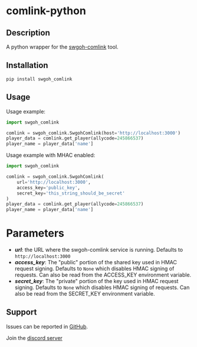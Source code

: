 # comlink-python

## Description

A python wrapper for the [swgoh-comlink](https://github.com/swgoh-utils/swgoh-comlink) tool.

## Installation
```buildoutcfg
pip install swgoh_comlink
```

## Usage

Usage example:

```python
import swgoh_comlink

comlink = swgoh_comlink.SwgohComlink(host='http://localhost:3000')
player_data = comlink.get_player(allycode=245866537)
player_name = player_data['name']
```

Usage example with MHAC enabled:

```python
import swgoh_comlink

comlink = swgoh_comlink.SwgohComlink(
    url='http://localhost:3000', 
    access_key='public_key', 
    secret_key='this_string_should_be_secret'
)
player_data = comlink.get_player(allycode=245866537)
player_name = player_data['name']
```

# Parameters

- **_url_**: the URL where the swgoh-comlink service is running. Defaults to `http://localhost:3000`
- **_access_key_**: The "public" portion of the shared key used in HMAC request signing. Defaults to `None` which disables HMAC signing of requests. Can also be read from the ACCESS_KEY environment variable.
- **_secret_key_**: The "private" portion of the key used in HMAC request signing. Defaults to `None` which disables HMAC signing of requests. Can also be read from the SECRET_KEY environment variable.

## Support

Issues can be reported in [GitHub](https://github.com/swgoh-utils/comlink-python/issues).

Join the [discord server](https://discord.gg/6PBfG5MzR3)
